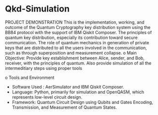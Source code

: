 # Qkd-Simulation
PROJECT DEMONSTRATION
This is the implementation, working, and outcome of the Quantum Cryptography key distribution system using the BB84 protocol with the support of IBM Qiskit Composer. 
The principles of quantum key distribution, especially its contribution toward secure communication. The role of quantum mechanics in generation of private keys that are distributed to all the users involved in the communication, such as through superposition and measurement collapse.
o	Main Objective: Provide key establishment between Alice, sender, and Bob, receiver, with the principles of quantum. Also provide simulation of all the intermeditiary steps using proper tools

o	Tools and Environment
-	Software Used : AerSimulator and IBM Qiskit Composer.
-	Language: Python, primarily for simulation and OpenQASM, which represents low-level circuit design.
-	Framework: Quantum Circuit Design using Qubits and Gates Encoding, Transmission, and Measurement of Quantum States.
